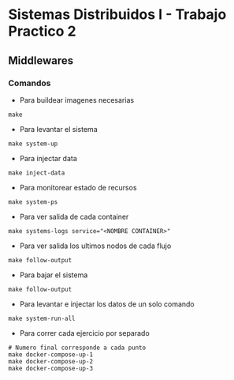 # Sistemas Distribuidos I - Trabajo Practico 2
## Middlewares

### Comandos

- Para buildear imagenes necesarias

```
make
```

- Para levantar el sistema

```
make system-up
```

- Para injectar data

```
make inject-data
```

- Para monitorear estado de recursos

```
make system-ps
```

- Para ver salida de cada container

```
make systems-logs service="<NOMBRE CONTAINER>"
```

- Para ver salida los ultimos nodos de cada flujo

```
make follow-output
```

- Para bajar el sistema

```
make follow-output
```

- Para levantar e injectar los datos de un solo comando

```
make system-run-all
```

- Para correr cada ejercicio por separado

```
# Numero final corresponde a cada punto
make docker-compose-up-1
make docker-compose-up-2
make docker-compose-up-3
```